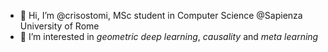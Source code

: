 - 👋 Hi, I’m @crisostomi, MSc student in Computer Science @Sapienza University of Rome
- 👀 I’m interested in *geometric deep learning*, *causality* and *meta learning*

<!---
crisostomi/crisostomi is a ✨ special ✨ repository because its `README.md` (this file) appears on your GitHub profile.
You can click the Preview link to take a look at your changes.
--->
